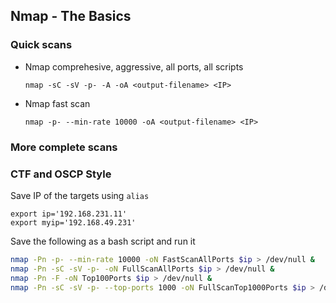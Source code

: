 ## Nmap - The Basics

### Quick scans
- Nmap comprehesive, aggressive, all ports, all scripts

	`nmap -sC -sV -p- -A -oA <output-filename> <IP>`

- Nmap fast scan

	`nmap -p- --min-rate 10000 -oA <output-filename> <IP>`
	
	
### More complete scans


### CTF and OSCP Style

Save IP of the targets using `alias`

```
export ip='192.168.231.11'
export myip='192.168.49.231'
```

Save the following as a bash script and run it

```bash
nmap -Pn -p- --min-rate 10000 -oN FastScanAllPorts $ip > /dev/null &
nmap -Pn -sC -sV -p- -oN FullScanAllPorts $ip > /dev/null &
nmap -Pn -F -oN Top100Ports $ip > /dev/null &
nmap -Pn -sC -sV -p- --top-ports 1000 -oN FullScanTop1000Ports $ip > /dev/null &
```

